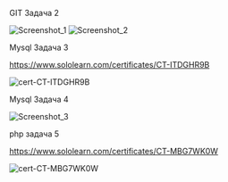GIT Задача 2

![Screenshot_1](https://user-images.githubusercontent.com/45456916/207056886-5e45ee46-3eb7-4fd9-92f2-811dd0596e00.png)
![Screenshot_2](https://user-images.githubusercontent.com/45456916/207056900-1d973a02-8e21-4426-92f0-b7d66a275b75.png)

Mysql Задача 3

https://www.sololearn.com/certificates/CT-ITDGHR9B

![cert-CT-ITDGHR9B](https://user-images.githubusercontent.com/45456916/207283115-5906b946-258f-4aa2-9f81-652aa0050ad0.png)

Mysql Задача 4


![Screenshot_3](https://user-images.githubusercontent.com/45456916/207321638-7f5eb36f-b9ce-4ef9-8937-bc016af7e1ed.png)


php задача 5

https://www.sololearn.com/certificates/CT-MBG7WK0W


![cert-CT-MBG7WK0W](https://user-images.githubusercontent.com/45456916/207577769-3b889734-f0ef-4cee-8dab-08e24242c171.jpg)
